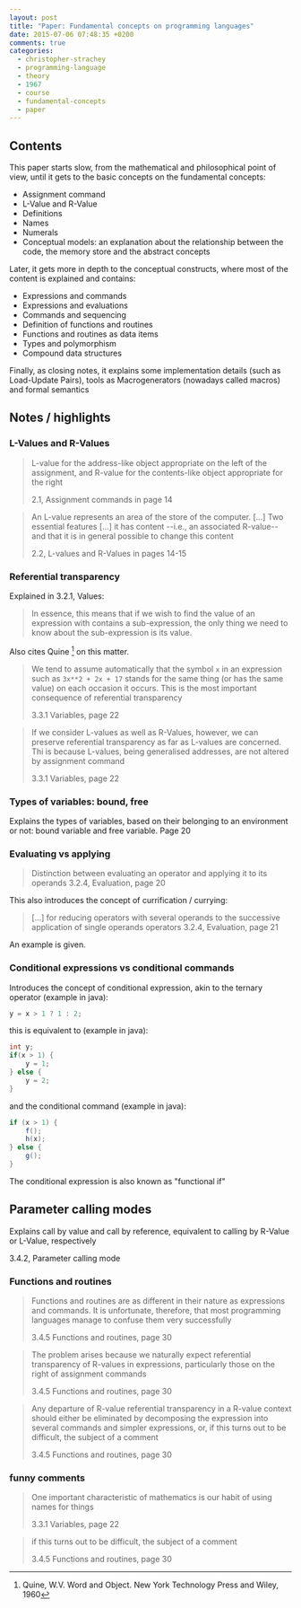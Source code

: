```yaml
---
layout: post
title: "Paper: Fundamental concepts on programming languages"
date: 2015-07-06 07:48:35 +0200
comments: true
categories: 
  - christopher-strachey
  - programming-language
  - theory
  - 1967
  - course
  - fundamental-concepts
  - paper
---
```


## Contents

This paper starts slow, from the mathematical and philosophical point of view, until it gets to the basic concepts on the fundamental concepts:

  * Assignment command
  * L-Value and R-Value
  * Definitions
  * Names
  * Numerals
  * Conceptual models: an explanation about the relationship between the code, the memory store and the abstract concepts

Later, it gets more in depth to the conceptual constructs, where most of the content is explained and contains:

  * Expressions and commands
  * Expressions and evaluations
  * Commands and sequencing
  * Definition of functions and routines
  * Functions and routines as data items
  * Types and polymorphism
  * Compound data structures

Finally, as closing notes, it explains some implementation details (such as Load-Update Pairs), tools as Macrogenerators (nowadays called macros) and formal semantics

## Notes / highlights

### L-Values and R-Values

> L-value for the address-like object appropriate on the left of the assignment, and R-value for the contents-like object appropriate for the right
>
> 2.1, Assignment commands in page 14

> An L-value represents an area of the store of the computer. [...] Two essential features [...] it has content --i.e., an associated R-value-- and that it is in general possible to change this content
>
> 2.2, L-values and R-Values in pages 14-15

### Referential transparency

Explained in 3.2.1, Values:

> In essence, this means that if we wish to find the value of an expression with contains a sub-expression, the only thing we need to know about the sub-expression is its value.

Also cites Quine [^1] on this matter.

[^1]: Quine, W.V. Word and Object. New York Technology Press and Wiley, 1960

> We tend to assume automatically that the symbol ``x`` in an expression such as ``3x**2 + 2x + 17`` stands for the same thing (or has the same value) on each occasion it occurs. This is the most important consequence of referential transparency
>
> 3.3.1 Variables, page 22

> If we consider L-values as well as R-Values, however, we can preserve referential transparency as far as L-values are concerned. Thi is because L-values, being generalised addresses, are not altered by assignment command
>
> 3.3.1 Variables, page 22

### Types of variables: bound, free

Explains the types of variables, based on their belonging to an environment or not: bound variable and free variable. Page 20

### Evaluating vs applying

> Distinction between evaluating an operator and applying it to its operands
> 3.2.4, Evaluation, page 20

This also introduces the concept of currification / currying:

> [...] for reducing operators with several operands to the successive application of single operands operators
> 3.2.4, Evaluation, page 21

An example is given.

### Conditional expressions vs conditional commands

Introduces the concept of conditional expression, akin to the ternary operator (example in java):

```java
y = x > 1 ? 1 : 2;
```

this is equivalent to (example in java):

```java
int y;
if(x > 1) {
	y = 1;
} else {
	y = 2;
}
```

and the conditional command (example in java):
```java
if (x > 1) {
	f();
	h(x);
} else {
	g();
}
```

The conditional expression is also known as "functional if"

## Parameter calling modes

Explains call by value and call by reference, equivalent to calling by R-Value or L-Value, respectively

3.4.2, Parameter calling mode

### Functions and routines

> Functions and routines are as different in their nature as expressions and commands. It
> is unfortunate, therefore, that most programming languages manage to confuse them very
>successfully
>
> 3.4.5 Functions and routines, page 30

>The problem arises because we naturally expect referential transparency of R-values in
>expressions, particularly those on the right of assignment commands
>
> 3.4.5 Functions and routines, page 30

>Any departure of R-value referential transparency in a R-value context should
>either be eliminated by decomposing the expression into several commands and simpler
>expressions, or, if this turns out to be difficult, the subject of a comment
>
> 3.4.5 Functions and routines, page 30



### funny comments

> One important characteristic of mathematics is our habit of using names for things
>
> 3.3.1 Variables, page 22

>if this turns out to be difficult, the subject of a comment
>
> 3.4.5 Functions and routines, page 30

